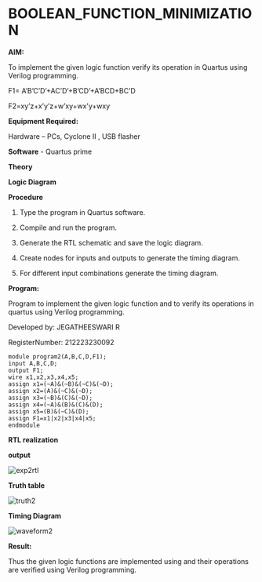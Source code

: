# BOOLEAN_FUNCTION_MINIMIZATION

**AIM:**

To implement the given logic function verify its operation in Quartus using Verilog programming.

F1= A’B’C’D’+AC’D’+B’CD’+A’BCD+BC’D 

F2=xy’z+x’y’z+w’xy+wx’y+wxy

**Equipment Required:**

Hardware – PCs, Cyclone II , USB flasher

**Software** - Quartus prime

**Theory**

**Logic Diagram**

**Procedure**

1.	Type the program in Quartus software.

2.	Compile and run the program.

3.	Generate the RTL schematic and save the logic diagram.

4.	Create nodes for inputs and outputs to generate the timing diagram.

5.	For different input combinations generate the timing diagram.


**Program:**

Program to implement the given logic function and to verify its operations in quartus using Verilog programming. 

Developed by: JEGATHEESWARI R

RegisterNumber: 212223230092

```
module program2(A,B,C,D,F1);
input A,B,C,D;
output F1;
wire x1,x2,x3,x4,x5;
assign x1=(~A)&(~B)&(~C)&(~D);
assign x2=(A)&(~C)&(~D);
assign x3=(~B)&(C)&(~D);
assign x4=(~A)&(B)&(C)&(D);
assign x5=(B)&(~C)&(D);
assign F1=x1|x2|x3|x4|x5;
endmodule

```

**RTL realization**

**output**

![exp2rtl](https://github.com/Jegatheeswarir/BOOLEAN_FUNCTION_MINIMIZATION/assets/144871077/cc27fd29-f308-4008-819c-88e97edd7a68)

**Truth table**

![truth2](https://github.com/Jegatheeswarir/BOOLEAN_FUNCTION_MINIMIZATION/assets/144871077/d2724ae7-2e63-4420-ac42-f8fd8ef3edde)


**Timing Diagram**

![waveform2](https://github.com/Jegatheeswarir/BOOLEAN_FUNCTION_MINIMIZATION/assets/144871077/bae5ba1b-aad9-4262-8147-05bd2884bcb6)


**Result:**

Thus the given logic functions are implemented using and their operations are verified using Verilog programming.

